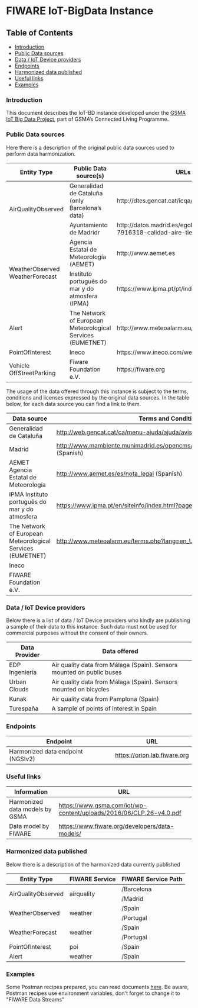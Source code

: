 # FIWARE IoT-BigData Instance 

## Table of Contents

-   [Introduction](#introduction)
-   [Public Data sources](#public-data-sources)
-   [Data / IoT Device providers](#data-/-iot-device-providers)
-   [Endpoints](#endpoints)
-   [Harmonized data published](#harmonized-data-published)
-   [Useful links](#useful-links)
-   [Examples](#examples)

### Introduction
This document describes the IoT-BD instance developed under the [GSMA IoT Big Data Project](https://www.gsma.com/iot/connected-living-mobilising-the-internet-of-things/), part of GSMA’s Connected Living Programme.

### Public Data sources
Here there is a description of the original public data sources used to perform data harmonization. 

<table border="0">
<thead>
<tr>
<th>Entity Type</th>
<th>Public Data source(s)</th>
<th>URLs</th>
</tr>
</thead>
<tbody>
<tr>
<td rowspan="2">AirQualityObserved</td>
<td>Generalidad de Catalu&ntilde;a (only Barcelona&rsquo;s data)</td>
<td>http://dtes.gencat.cat/icqa/</td>
</tr>
<tr>
<td>Ayuntamiento de Madridr</td>
<td>http://datos.madrid.es/egob/catalogo/212531-7916318-calidad-aire-tiempo-real.txt</td>
</tr>
<tr>
<td rowspan="2">WeatherObserved WeatherForecast</td>
<td>Agencia Estatal de Meteorolog&iacute;a (AEMET)</td>
<td>http://www.aemet.es</td>
</tr>
<tr>
<td>Instituto portugu&ecirc;s do mar y do atmosfera (IPMA)</td>
<td>https://www.ipma.pt/pt/index.html</td>
</tr>
<tr>
<td>Alert</td>
<td>The Network of European Meteorological Services (EUMETNET)</td>
<td>http://www.meteoalarm.eu/</td>
</tr>
<tr>
<td>PointOfInterest</td>
<td>Ineco</td>
<td>https://www.ineco.com/webineco/</td>
</tr>
<tr>
<td>Vehicle OffStreetParking</td>
<td>Fiware Foundation e.V.</td>
<td>https://fiware.org</td>
</tr>
</tbody>
</table>

The usage of the data offered through this instance is subject to the terms, conditions and licenses expressed by the original data sources. In the table below, for each data source you can find a link to them.

| Data source                                                | Terms and Conditions                                                                   |
| ---------------------------------------------------------- | -------------------------------------------------------------------------------------- |
| Generalidad de Cataluña                                    | <http://web.gencat.cat/ca/menu-ajuda/ajuda/avis_legal/> (Spanish)                      |
| Madrid                                                     | <http://www.mambiente.munimadrid.es/opencms/opencms/calaire/avisoLegal.html> (Spanish) |
| AEMET Agencia Estatal de Meteorología                      | <http://www.aemet.es/es/nota_legal> (Spanish)                                          |
| IPMA Instituto português do mar y do atmosfera             | <https://www.ipma.pt/en/siteinfo/index.html?page=index.xml> (English)                  |
| The Network of European Meteorological Services (EUMETNET) | <http://www.meteoalarm.eu/terms.php?lang=en_UK> (English)                              |
| Ineco                                                      |                                                                                        |
| FIWARE Foundation e.V.                                     |                                                                                        |

### Data / IoT Device providers
Below there is a list of data / IoT Device providers who kindly are publishing a sample of their data to this instance. Such data must not be used for commercial purposes without the consent of their owners. 

| Data Provider  | Data offered                                                          |
| -------------- | --------------------------------------------------------------------- |
| EDP Ingeniería | Air quality data from Málaga (Spain). Sensors mounted on public buses |
| Urban Clouds   | Air quality data from Málaga (Spain). Sensors mounted on bicycles     |
| Kunak          | Air quality data from Pamplona (Spain)                                |
| Turespaña      | A sample of points of interest in Spain                               |

### Endpoints
| Endpoint                          | URL                            |
| --------------------------------- | ------------------------------ |
| Harmonized data endpoint (NGSIv2) | <https://orion.lab.fiware.org> |

### Useful links
| Information                    | URL                                                                   |
| ------------------------------ | --------------------------------------------------------------------- |
| Harmonized data models by GSMA | <https://www.gsma.com/iot/wp-content/uploads/2016/06/CLP.26-v4.0.pdf> |
| Data model by FIWARE           | <https://www.fiware.org/developers/data-models/>                      |

### Harmonized data published
Below there is a description of the harmonized data currently published

<table border="0">
<thead>
<tr>
<th>Entity Type</th>
<th>FIWARE Service</th>
<th>FIWARE Service Path</th>
</tr>
</thead>
<tbody>
<tr>
<td rowspan="2">AirQualityObserved</td>
<td rowspan="2">airquality</td>
<td>/Barcelona</td>
 </tr>
 <tr>
<td>/Madrid </td>
</tr>
<tr>
<td rowspan="2">WeatherObserved</td>
<td rowspan="2">weather</td>
<td>/Spain</td>
 </tr>
 <tr>
<td>/Portugal</td>
</tr>
<tr>
<td rowspan="2">WeatherForecast</td>
<td rowspan="2">weather</td>
<td>/Spain</td>
 </tr>
 <tr>
 <td>/Portugal</td>
</tr>
<tr>
<td>PointOfInterest</td>
<td>poi</td>
<td>/Spain</td>
</tr>
<tr>
<td>Alert</td>
<td>weather</td>
<td>/Spain</td>
</tr>
</tbody>
</table>

### Examples

Some Postman recipes prepared, you can read documents [here](https://documenter.getpostman.com/view/3940441/RznEMKdr).
Be aware, Postman recipes use environment variables, don't forget to change it to "FIWARE Data Streams"
